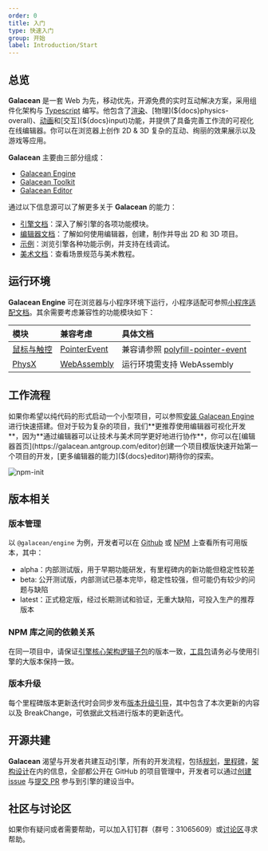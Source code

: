 ```yaml
---
order: 0
title: 入门
type: 快速入门
group: 开始
label: Introduction/Start
---
```


## 总览

**Galacean** 是一套 Web 为先，移动优先，开源免费的实时互动解决方案，采用组件化架构与 [Typescript](https://www.typescriptlang.org/) 编写。他包含了[渲染](${docs}material-PBR)、[物理](${docs}physics-overall)、[动画](${docs}animator)和[交互](${docs}input)功能，并提供了具备完善工作流的可视化在线编辑器。你可以在浏览器上创作 2D & 3D 复杂的互动、绚丽的效果展示以及游戏等应用。

**Galacean** 主要由三部分组成：

- [Galacean Engine](https://github.com/galacean/engine)
- [Galacean Toolkit](https://github.com/galacean/engine-toolkit)
- [Galacean Editor](https://galacean.antgroup.com/editor)

通过以下信息源可以了解更多关于 **Galacean** 的能力：

- [引擎文档](${docs}install)：深入了解引擎的各项功能模块。
- [编辑器文档](${docs}editor)：了解如何使用编辑器，创建，制作并导出 2D 和 3D 项目。
- [示例](https://antg.antgroup.com/#/examples/latest/background)：浏览引擎各种功能示例，并支持在线调试。
- [美术文档](${docs}artist-scene-standard)：查看场景规范与美术教程。

## 运行环境

**Galacean Engine** 可在浏览器与小程序环境下运行，小程序适配可参照[小程序适配文档](${docs}miniprogram)。其余需要考虑兼容性的功能模块如下：

| 模块                            | 兼容考虑                                                 | 具体文档                                                                               |
| :------------------------------ | :------------------------------------------------------- | :------------------------------------------------------------------------------------- |
| [鼠标与触控](${docs}input)      | [PointerEvent](https://caniuse.com/?search=PointerEvent) | 兼容请参照 [polyfill-pointer-event](https://github.com/galacean/polyfill-pointer-event) |
| [PhysX](${docs}physics-overall) | [WebAssembly](https://caniuse.com/?search=wasm)          | 运行环境需支持 WebAssembly                                            |

## 工作流程

如果你希望以纯代码的形式启动一个小型项目，可以参照[安装 Galacean Engine](${docs}install) 进行快速搭建。但对于较为复杂的项目，我们**更推荐使用编辑器可视化开发**，因为**通过编辑器可以让技术与美术同学更好地进行协作**，你可以在[编辑器首页](https://galacean.antgroup.com/editor)创建一个项目模版快速开始第一个项目的开发，[更多编辑器的能力](${docs}editor)期待你的探索。

![npm-init](https://mdn.alipayobjects.com/huamei_jvf0dp/afts/img/A*sxnlS6r_q-0AAAAAAAAAAAAADleLAQ/original)

## 版本相关

### 版本管理

以 `@galacean/engine` 为例，开发者可以在 [Github](https://github.com/galacean/engine/releases) 或 [NPM](https://www.npmjs.com/package/@galacean/engine?activeTab=versions) 上查看所有可用版本，其中：

- alpha：内部测试版，用于早期功能研发，有里程碑内的新功能但稳定性较差
- beta: 公开测试版，内部测试已基本完毕，稳定性较强，但可能仍有较少的问题与缺陷
- latest：正式稳定版，经过长期测试和验证，无重大缺陷，可投入生产的推荐版本

### NPM 库之间的依赖关系

在同一项目中，请保证[引擎核心架构逻辑子包](https://github.com/galacean/engine/tree/main/packages)的版本一致，[工具包](https://github.com/galacean/engine-toolkit)请务必与使用引擎的大版本保持一致。

### 版本升级

每个里程碑版本更新迭代时会同步发布[版本升级引导](https://github.com/galacean/engine/wiki/Migration-Guide)，其中包含了本次更新的内容以及 BreakChange，可依据此文档进行版本的更新迭代。

## 开源共建

**Galacean** 渴望与开发者共建互动引擎，所有的开发流程，包括[规划](https://github.com/galacean/engine/projects?query=is%3Aopen)，[里程碑](https://github.com/galacean/engine/milestones)，[架构设计](https://github.com/galacean/engine/wiki/Physical-system-design)在内的信息，全部都公开在 GitHub 的项目管理中，开发者可以通过[创建 issue](https://docs.github.com/zh/issues/tracking-your-work-with-issues/creating-an-issue) 与[提交 PR](https://docs.github.com/zh/pull-requests/collaborating-with-pull-requests/proposing-changes-to-your-work-with-pull-requests/creating-a-pull-request-from-a-fork) 参与到引擎的建设当中。

## 社区与讨论区

如果你有疑问或者需要帮助，可以加入钉钉群（群号：31065609）或[讨论区](https://github.com/orgs/galacean/discussions)寻求帮助。

